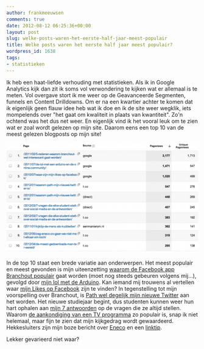 ```yaml
---
author: frankmeeuwsen
comments: true
date: 2012-08-12 06:25:36+00:00
layout: post
slug: welke-posts-waren-het-eerste-half-jaar-meest-populair
title: Welke posts waren het eerste half jaar meest populair?
wordpress_id: 1638
tags:
- statistieken
---
```


Ik heb een haat-liefde verhouding met statistieken. Als ik in Google Analytics kijk dan zit ik soms vol verwondering te kijken wat er allemaal is te meten. Vol overgave stort ik me weer op de Geavanceerde Segmenten, funnels en Content Drilldowns. Om er na een kwartier achter te komen dat ik eigenlijk geen flauw idee heb wat ik doe en ik de site weer wegklik, iets mompelends over "het gaat om kwaliteit in plaats van kwantiteit". Zo'n ochtend was het dus net weer. En eigenlijk vind ik het vooral leuk om te zien wat er zoal wordt gelezen op mijn site. Daarom eens een top 10 van de meest gelezen blogposts op mijn site!

![](../images/uploadimages/gajuli2012.png-519x300.png)

In de top 10 staat een brede variatie aan onderwerpen. Het meest populair en meest gevonden is mijn uiteenzetting [waarom de Facebook app Branchout populair](http://incredibleadventure.nl/2011/02/5-redenen-waarom-branchout-wel-interessant-gaat-worden/) gaat worden (moet nog steeds gebeuren volgens mij...), gevolgd door [mijn lol met de Arduino](http://incredibleadventure.nl/2011/07/de-lol-met-een-arduino-en-de-online-community/). Kan iemand mij trouwens al vertellen waar [mijn Likes op Facebook](http://incredibleadventure.nl/2010/07/waar-zijn-mijn-likes-op-facebook/) zijn te vinden? In tegenstelling tot mijn voorspelling over Branchout, is [Path wel degelijk mijn nieuwe Twitter](http://incredibleadventure.nl/2012/01/waarom-path-mijn-nieuwe-twitter-is/) aan het worden. Het nieuwe studiejaar begint, dus studenten kunnen weer hun hart ophalen aan [mijn 7 antwoorden](http://incredibleadventure.nl/2012/03/7-vragen-die-elke-student-stelt-over-social-media-en-de-antwoorden/) op de vragen die ze altijd stellen. Waarom [de aankondiging van een TV programma](http://incredibleadventure.nl/2011/01/kijktip-de-mens-als-kuddedier/) zo populair is, snap ik niet helemaal, maar fijn te zien dat mijn kijkgedrag wordt gewaardeerd. Hekkesluiters zijn mijn boze bericht over [Eneco](http://incredibleadventure.nl/2012/05/zeg-eneco-zo-gaan-we-niet-met-elkaar-om-toch/) en een [linktip](http://incredibleadventure.nl/2012/04/de-meest-gedownloade-man-ter-wereld/).

Lekker gevarieerd niet waar?
